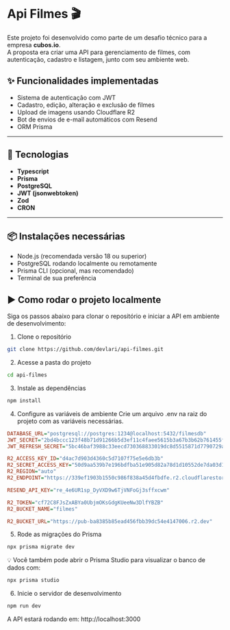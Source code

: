 # Api Filmes 🎬

Este projeto foi desenvolvido como parte de um desafio técnico para a empresa **cubos.io**.  
A proposta era criar uma API para gerenciamento de filmes, com autenticação, cadastro e listagem, junto com seu ambiente web.

## ✨ Funcionalidades implementadas

- Sistema de autenticação com JWT
- Cadastro, edição, alteração e exclusão de filmes
- Upload de imagens usando Cloudflare R2
- Bot de envios de e-mail automáticos com Resend
- ORM Prisma

---

## 🧰 Tecnologias

- **Typescript**
- **Prisma**
- **PostgreSQL**
- **JWT (jsonwebtoken)**
- **Zod**
- **CRON**

---

## 📦 Instalações necessárias
- Node.js (recomendada versão 18 ou superior)
- PostgreSQL rodando localmente ou remotamente
- Prisma CLI (opcional, mas recomendado)
- Terminal de sua preferência

## ▶️ Como rodar o projeto localmente
Siga os passos abaixo para clonar o repositório e iniciar a API em ambiente de desenvolvimento:

1. Clone o repositório
```bash
git clone https://github.com/devlari/api-filmes.git
```
2. Acesse a pasta do projeto
```bash
cd api-filmes
```

3. Instale as dependências
```bash
npm install
```
4. Configure as variáveis de ambiente
Crie um arquivo .env na raiz do projeto com as variáveis necessárias.

```ini
DATABASE_URL="postgresql://postgres:1234@localhost:5432/filmesdb"
JWT_SECRET="2bd4bccc123f48b71d91266b5d3ef11c4faee5615b3a67b3b62b761455f93ef4"
JWT_REFRESH_SECRET="5bc46baf3988c33eecd730368833019dc8d5515871d7790729a848f0e470eef8"

R2_ACCESS_KEY_ID="d4ac7d903d4360c5d7107f75e5e6db3b"
R2_SECRET_ACCESS_KEY="50d9aa539b7e196bdfba51e905d82a78d1d10552de7da03d1a16b3351e769fd6"
R2_REGION="auto"
R2_ENDPOINT="https://339ef1903b1550c986f838a45d4fbdfe.r2.cloudflarestorage.com"

RESEND_API_KEY="re_4e6UR1sp_DyVXD9w6TjVNFoGj3sffxcwm"

R2_TOKEN="cf72C8FJsZxABYa0UbjmOKsGdgKUeeNw3DlfYBZB"
R2_BUCKET_NAME="filmes"

R2_BUCKET_URL="https://pub-ba8385b85ead456fbb39dc54e4147006.r2.dev"
```

5. Rode as migrações do Prisma
```bash
npx prisma migrate dev
```

💡 Você também pode abrir o Prisma Studio para visualizar o banco de dados com:
```bash
npx prisma studio
```
6. Inicie o servidor de desenvolvimento
```bash
npm run dev
```

A API estará rodando em:
http://localhost:3000
